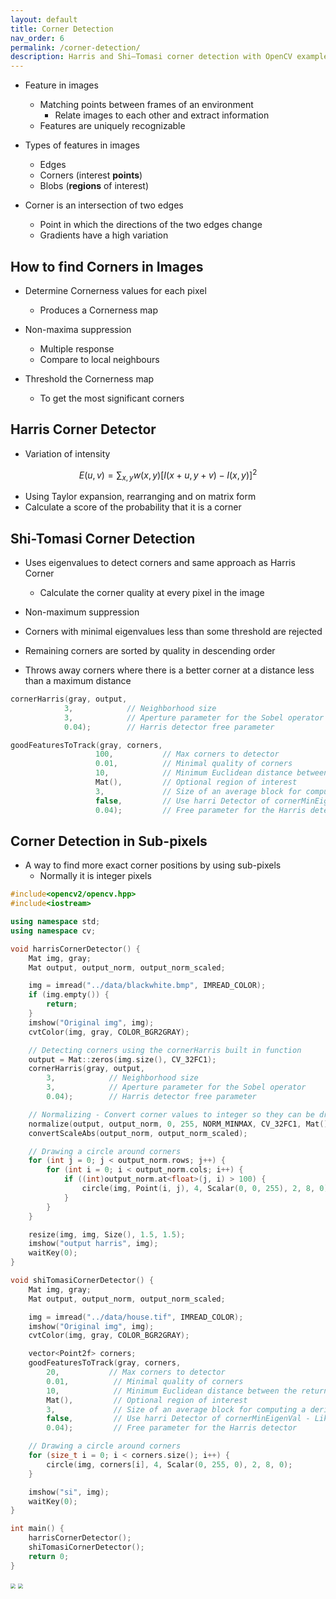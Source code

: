 ```yaml
---
layout: default
title: Corner Detection
nav_order: 6
permalink: /corner-detection/
description: Harris and Shi–Tomasi corner detection with OpenCV examples.
---
```


- Feature in images
  - Matching points between frames of an environment
    - Relate images to each other and extract information
  - Features are uniquely recognizable

- Types of features in images
  - Edges
  - Corners (interest **points**)
  - Blobs (**regions** of interest)

- Corner is an intersection of two edges
  - Point in which the directions of the two edges change
  - Gradients have a high variation

## How to find Corners in Images

- Determine Cornerness values for each pixel
  - Produces a Cornerness map

- Non-maxima suppression
  - Multiple response
  - Compare to local neighbours

- Threshold the Cornerness map
  - To get the most significant corners

## Harris Corner Detector

- Variation of intensity

$$
E(u, v) = \sum_{x,y}w(x, y)[I(x+u,y+v)-I(x, y)]^2
$$

- Using Taylor expansion, rearranging and on matrix form
- Calculate a score of the probability that it is a corner

## Shi-Tomasi Corner Detection

- Uses eigenvalues to detect corners and same approach as Harris Corner
  - Calculate the corner quality at every pixel in the image

- Non-maximum suppression
- Corners with minimal eigenvalues less than some threshold are rejected
- Remaining corners are sorted by quality in descending order
- Throws away corners where there is a better corner at a distance less than a maximum distance

```cpp
cornerHarris(gray, output,
            3,            // Neighborhood size
            3,            // Aperture parameter for the Sobel operator
            0.04);        // Harris detector free parameter
```

```cpp
goodFeaturesToTrack(gray, corners,
                   100,           // Max corners to detector
                   0.01,          // Minimal quality of corners
                   10,            // Minimum Euclidean distance between the returned corners
                   Mat(),         // Optional region of interest
                   3,             // Size of an average block for computing a derivative covariation matrix over each pixel neighbothood
                   false,         // Use harri Detector of cornerMinEigenVal - Like when you create your own
                   0.04);         // Free parameter for the Harris detector
```

## Corner Detection in Sub-pixels

- A way to find more exact corner positions by using sub-pixels
  - Normally it is integer pixels

```cpp
#include<opencv2/opencv.hpp>
#include<iostream>

using namespace std;
using namespace cv;

void harrisCornerDetector() {
	Mat img, gray;
	Mat output, output_norm, output_norm_scaled;

	img = imread("../data/blackwhite.bmp", IMREAD_COLOR);
	if (img.empty()) {
		return;
	}
	imshow("Original img", img);
	cvtColor(img, gray, COLOR_BGR2GRAY);

	// Detecting corners using the cornerHarris built in function
	output = Mat::zeros(img.size(), CV_32FC1);
	cornerHarris(gray, output,
		3,            // Neighborhood size
		3,            // Aperture parameter for the Sobel operator
		0.04);        // Harris detector free parameter

	// Normalizing - Convert corner values to integer so they can be drawn
	normalize(output, output_norm, 0, 255, NORM_MINMAX, CV_32FC1, Mat());
	convertScaleAbs(output_norm, output_norm_scaled);

	// Drawing a circle around corners
	for (int j = 0; j < output_norm.rows; j++) {
		for (int i = 0; i < output_norm.cols; i++) {
			if ((int)output_norm.at<float>(j, i) > 100) {
				circle(img, Point(i, j), 4, Scalar(0, 0, 255), 2, 8, 0); // i和j是反的
			}
		}
	}

	resize(img, img, Size(), 1.5, 1.5);
	imshow("output harris", img);
	waitKey(0);
}

void shiTomasiCornerDetector() {
	Mat img, gray;
	Mat output, output_norm, output_norm_scaled;

	img = imread("../data/house.tif", IMREAD_COLOR);
	imshow("Original img", img);
	cvtColor(img, gray, COLOR_BGR2GRAY);

	vector<Point2f> corners;
	goodFeaturesToTrack(gray, corners,
		20,           // Max corners to detector
		0.01,          // Minimal quality of corners
		10,            // Minimum Euclidean distance between the returned corners
		Mat(),         // Optional region of interest
		3,             // Size of an average block for computing a derivative covariation matrix over each pixel neighbothood
		false,         // Use harri Detector of cornerMinEigenVal - Like when you create your own
		0.04);         // Free parameter for the Harris detector

	// Drawing a circle around corners
	for (size_t i = 0; i < corners.size(); i++) {
		circle(img, corners[i], 4, Scalar(0, 255, 0), 2, 8, 0);
	}

	imshow("si", img);
	waitKey(0);
}

int main() {
	harrisCornerDetector();
	shiTomasiCornerDetector();
	return 0;
}
```

<img src="{{ '/pic/harris.png' | relative_url }}" style="zoom:50%;" />

<img src="{{ '/pic/shiTomasi.png' | relative_url }}" style="zoom:50%;" />